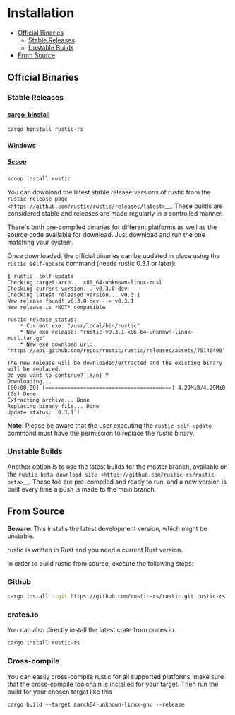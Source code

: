 # Installation

<!-- TOC -->

- [Official Binaries](#official-binaries)
  - [Stable Releases](#stable-releases)
  - [Unstable Builds](#unstable-builds)
- [From Source](#from-source)

<!-- /TOC -->

## Official Binaries

### Stable Releases

#### [cargo-binstall](https://crates.io/crates/cargo-binstall)

```bash
cargo binstall rustic-rs
```

#### Windows

##### [Scoop](https://scoop.sh/)

```bash
scoop install rustic
```

You can download the latest stable release versions of rustic from the
`rustic release page <https://github.com/rustic/rustic/releases/latest>`__.
These builds are considered stable and releases are made regularly in a
controlled manner.

There's both pre-compiled binaries for different platforms as well as the source
code available for download. Just download and run the one matching your system.

Once downloaded, the official binaries can be updated in place using the
`rustic self-update` command (needs rustic 0.3.1 or later):

```console
$ rustic  self-update
Checking target-arch... x86_64-unknown-linux-musl
Checking current version... v0.3.0-dev
Checking latest released version... v0.3.1
New release found! v0.3.0-dev --> v0.3.1
New release is *NOT* compatible

rustic release status:
    * Current exe: "/usr/local/bin/rustic"
    * New exe release: "rustic-v0.3.1-x86_64-unknown-linux-musl.tar.gz"
    * New exe download url: "https://api.github.com/repos/rustic/rustic/releases/assets/75146490"

The new release will be downloaded/extracted and the existing binary will be replaced.
Do you want to continue? [Y/n] Y
Downloading...
[00:00:00] [========================================] 4.29MiB/4.29MiB (0s) Done
Extracting archive... Done
Replacing binary file... Done
Update status: `0.3.1`!
```

**Note**: Please be aware that the user executing the `rustic self-update`
command must have the permission to replace the rustic binary.

### Unstable Builds

Another option is to use the latest builds for the master branch, available on
the `rustic beta download site <https://github.com/rustic-rs/rustic-beta>`__.
These too are pre-compiled and ready to run, and a new version is built every
time a push is made to the main branch.

## From Source

**Beware**: This installs the latest development version, which might be
unstable.

rustic is written in Rust and you need a current Rust version.

In order to build rustic from source, execute the following steps:

### Github

```bash
cargo install --git https://github.com/rustic-rs/rustic.git rustic-rs
```

### crates.io

You can also directly install the latest crate from crates.io.

```bash
cargo install rustic-rs
```

### Cross-compile

You can easily cross-compile rustic for all supported platforms, make sure that
the cross-compile toolchain is installed for your target. Then run the build for
your chosen target like this

```console
cargo build --target aarch64-unknown-linux-gnu --release
```
